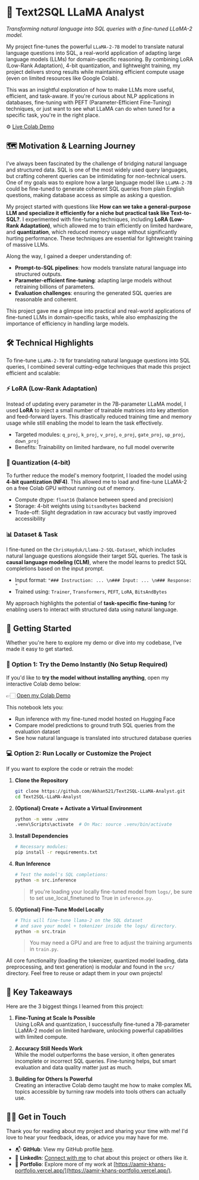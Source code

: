 # 🦙 Text2SQL LLaMA Analyst

*Transforming natural language into SQL queries with a fine-tuned LLaMA-2 model.*

My project fine-tunes the powerful `LLaMA-2-7B` model to translate natural language questions into SQL, a real-world application of adapting large language models (LLMs) for domain-specific reasoning. By combining LoRA (Low-Rank Adaptation), 4-bit quantization, and lightweight training, my project delivers strong results while maintaining efficient compute usage (even on limited resources like Google Colab).

This was an insightful exploration of how to make LLMs more useful, efficient, and task-aware. If you're curious about NLP applications in databases, fine-tuning with PEFT (Parameter-Efficient Fine-Tuning) techniques, or just want to see what LLaMA can do when tuned for a specific task, you're in the right place.

⚙️ [Live Colab Demo](https://colab.research.google.com/drive/1ISQ9jpYCEMQQ6WSKRqF60p3ZIEsJuuFo?usp=sharing)

## 🗺️ Motivation & Learning Journey

I’ve always been fascinated by the challenge of bridging natural language and structured data. SQL is one of the most widely used query languages, but crafting coherent queries can be intimidating for non-technical users. One of my goals was to explore how a large language model like `LLaMA-2-7B` could be fine-tuned to generate coherent SQL queries from plain English questions, making database access as simple as asking a question.

My project started with questions like **How can we take a general-purpose LLM and specialize it efficiently for a niche but practical task like Text-to-SQL?**. I experimented with fine-tuning techniques, including **LoRA (Low-Rank Adaptation)**, which allowed me to train efficiently on limited hardware, and **quantization**, which reduced memory usage without significantly hurting performance. These techniques are essential for lightweight training of massive LLMs.

Along the way, I gained a deeper understanding of:
- **Prompt-to-SQL pipelines**: how models translate natural language into structured outputs.
- **Parameter-efficient fine-tuning**: adapting large models without retraining billions of parameters.
- **Evaluation challenges**: ensuring the generated SQL queries are reasonable and coherent.

This project gave me a glimpse into practical and real-world applications of fine-tuned LLMs in domain-specific tasks, while also emphasizing the importance of efficiency in handling large models. 

## 🛠️ Technical Highlights

To fine-tune `LLaMA-2-7B` for translating natural language questions into SQL queries, I combined several cutting-edge techniques that made this project efficient and scalable:

### ⚡ LoRA (Low-Rank Adaptation)
Instead of updating every parameter in the 7B-parameter LLaMA model, I used **LoRA** to inject a small number of trainable matrices into key attention and feed-forward layers. This drastically reduced training time and memory usage while still enabling the model to learn the task effectively.

- Targeted modules: `q_proj`, `k_proj`, `v_proj`, `o_proj`, `gate_proj`, `up_proj`, `down_proj`
- Benefits: Trainability on limited hardware, no full model overwrite

### 🧠 Quantization (4-bit)
To further reduce the model's memory footprint, I loaded the model using **4-bit quantization (NF4)**. This allowed me to load and fine-tune LLaMA-2 on a free Colab GPU without running out of memory.

- Compute dtype: `float16` (balance between speed and precision)
- Storage: 4-bit weights using `bitsandbytes` backend
- Trade-off: Slight degradation in raw accuracy but vastly improved accessibility

### 📊 Dataset & Task
I fine-tuned on the `ChrisHayduk/Llama-2-SQL-Dataset`, which includes natural language questions alongside their target SQL queries. The task is **causal language modeling (CLM)**, where the model learns to predict SQL completions based on the input prompt.

- Input format: `"### Instruction: ... \n### Input: ... \n### Response: "`
- Trained using: `Trainer`, `Transformers`, `PEFT`, `LoRA`, `BitsAndBytes`

My approach highlights the potential of **task-specific fine-tuning** for enabling users to interact with structured data using natural language.

## 🚀 Getting Started

Whether you're here to explore my demo or dive into my codebase, I’ve made it easy to get started.

### 🔗 Option 1: Try the Demo Instantly (No Setup Required)

If you'd like to **try the model without installing anything**, open my interactive Colab demo below:

👉🏻 [Open my Colab Demo](https://colab.research.google.com/drive/1ISQ9jpYCEMQQ6WSKRqF60p3ZIEsJuuFo?usp=sharing)

This notebook lets you:
- Run inference with my fine-tuned model hosted on Hugging Face 
- Compare model predictions to ground truth SQL queries from the evaluation dataset 
- See how natural language is translated into structured database queries 


### 💻 Option 2: Run Locally or Customize the Project

If you want to explore the code or retrain the model:

1. **Clone the Repository**
   ```bash
   git clone https://github.com/Akhan521/Text2SQL-LLaMA-Analyst.git
   cd Text2SQL-LLaMA-Analyst
   ```
2. **(Optional) Create + Activate a Virtual Environment**
    ```bash
    python -m venv .venv
    .venv\Scripts\activate  # On Mac: source .venv/bin/activate
    ```
3. **Install Dependencies**
   ```bash
   # Necessary modules:
   pip install -r requirements.txt
   ```
4. **Run Inference**
   ```bash
   # Test the model's SQL completions:
   python -m src.inference
   ```
   > If you're loading your locally fine-tuned model from `logs/`, be sure to set use_local_finetuned to True in `inference.py`.
5. **(Optional) Fine-Tune Model Locally**
   ```bash
   # This will fine-tune llama-2 on the SQL dataset
   # and save your model + tokenizer inside the logs/ directory.
   python -m src.train
   ```
   > You may need a GPU and are free to adjust the training arguments in `train.py`.

All core functionality (loading the tokenizer, quantized model loading, data preprocessing, and text generation) is modular and found in the `src/` directory. Feel free to reuse or adapt them in your own projects!

## 📌 Key Takeaways

Here are the 3 biggest things I learned from this project:

1. **Fine-Tuning at Scale Is Possible**  
   Using LoRA and quantization, I successfully fine-tuned a 7B-parameter LLaMA-2 model on limited hardware, unlocking powerful capabilities with limited compute.

2. **Accuracy Still Needs Work**  
   While the model outperforms the base version, it often generates incomplete or incorrect SQL queries. Fine-tuning helps, but smart evaluation and data quality matter just as much.

3. **Building for Others Is Powerful**  
   Creating an interactive Colab demo taught me how to make complex ML topics accessible by turning raw models into tools others can actually use.

## 🤝🏻 Get in Touch

Thank you for reading about my project and sharing your time with me! I'd love to hear your feedback, ideas, or advice you may have for me.

- 📬 **GitHub**: View my GitHub profile [here](https://github.com/Akhan521).
- 💼 **LinkedIn**: [Connect with me](https://www.linkedin.com/in/aamir-khan-aak521/) to chat about this project or others like it.
- 📓 **Portfolio**: Explore more of my work at [https://aamir-khans-portfolio.vercel.app/](https://aamir-khans-portfolio.vercel.app/).


